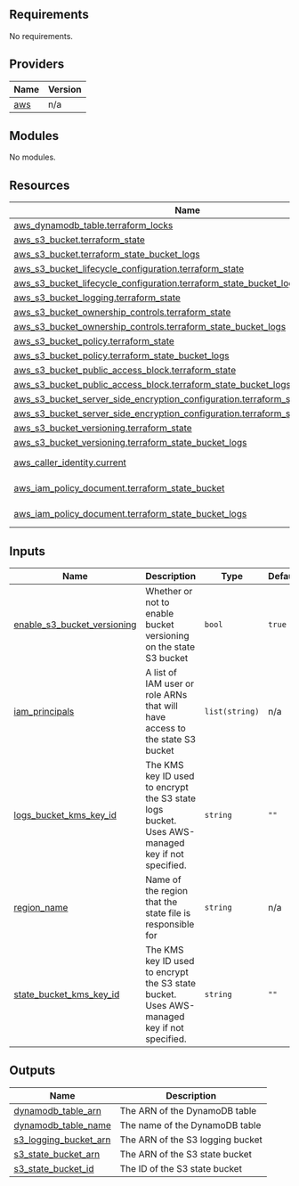 <!-- BEGIN_TF_DOCS -->
## Requirements

No requirements.

## Providers

| Name | Version |
|------|---------|
| <a name="provider_aws"></a> [aws](#provider\_aws) | n/a |

## Modules

No modules.

## Resources

| Name | Type |
|------|------|
| [aws_dynamodb_table.terraform_locks](https://registry.terraform.io/providers/hashicorp/aws/latest/docs/resources/dynamodb_table) | resource |
| [aws_s3_bucket.terraform_state](https://registry.terraform.io/providers/hashicorp/aws/latest/docs/resources/s3_bucket) | resource |
| [aws_s3_bucket.terraform_state_bucket_logs](https://registry.terraform.io/providers/hashicorp/aws/latest/docs/resources/s3_bucket) | resource |
| [aws_s3_bucket_lifecycle_configuration.terraform_state](https://registry.terraform.io/providers/hashicorp/aws/latest/docs/resources/s3_bucket_lifecycle_configuration) | resource |
| [aws_s3_bucket_lifecycle_configuration.terraform_state_bucket_logs](https://registry.terraform.io/providers/hashicorp/aws/latest/docs/resources/s3_bucket_lifecycle_configuration) | resource |
| [aws_s3_bucket_logging.terraform_state](https://registry.terraform.io/providers/hashicorp/aws/latest/docs/resources/s3_bucket_logging) | resource |
| [aws_s3_bucket_ownership_controls.terraform_state](https://registry.terraform.io/providers/hashicorp/aws/latest/docs/resources/s3_bucket_ownership_controls) | resource |
| [aws_s3_bucket_ownership_controls.terraform_state_bucket_logs](https://registry.terraform.io/providers/hashicorp/aws/latest/docs/resources/s3_bucket_ownership_controls) | resource |
| [aws_s3_bucket_policy.terraform_state](https://registry.terraform.io/providers/hashicorp/aws/latest/docs/resources/s3_bucket_policy) | resource |
| [aws_s3_bucket_policy.terraform_state_bucket_logs](https://registry.terraform.io/providers/hashicorp/aws/latest/docs/resources/s3_bucket_policy) | resource |
| [aws_s3_bucket_public_access_block.terraform_state](https://registry.terraform.io/providers/hashicorp/aws/latest/docs/resources/s3_bucket_public_access_block) | resource |
| [aws_s3_bucket_public_access_block.terraform_state_bucket_logs](https://registry.terraform.io/providers/hashicorp/aws/latest/docs/resources/s3_bucket_public_access_block) | resource |
| [aws_s3_bucket_server_side_encryption_configuration.terraform_state](https://registry.terraform.io/providers/hashicorp/aws/latest/docs/resources/s3_bucket_server_side_encryption_configuration) | resource |
| [aws_s3_bucket_server_side_encryption_configuration.terraform_state_bucket_logs](https://registry.terraform.io/providers/hashicorp/aws/latest/docs/resources/s3_bucket_server_side_encryption_configuration) | resource |
| [aws_s3_bucket_versioning.terraform_state](https://registry.terraform.io/providers/hashicorp/aws/latest/docs/resources/s3_bucket_versioning) | resource |
| [aws_s3_bucket_versioning.terraform_state_bucket_logs](https://registry.terraform.io/providers/hashicorp/aws/latest/docs/resources/s3_bucket_versioning) | resource |
| [aws_caller_identity.current](https://registry.terraform.io/providers/hashicorp/aws/latest/docs/data-sources/caller_identity) | data source |
| [aws_iam_policy_document.terraform_state_bucket](https://registry.terraform.io/providers/hashicorp/aws/latest/docs/data-sources/iam_policy_document) | data source |
| [aws_iam_policy_document.terraform_state_bucket_logs](https://registry.terraform.io/providers/hashicorp/aws/latest/docs/data-sources/iam_policy_document) | data source |

## Inputs

| Name | Description | Type | Default | Required |
|------|-------------|------|---------|:--------:|
| <a name="input_enable_s3_bucket_versioning"></a> [enable\_s3\_bucket\_versioning](#input\_enable\_s3\_bucket\_versioning) | Whether or not to enable bucket versioning on the state S3 bucket | `bool` | `true` | no |
| <a name="input_iam_principals"></a> [iam\_principals](#input\_iam\_principals) | A list of IAM user or role ARNs that will have access to the state S3 bucket | `list(string)` | n/a | yes |
| <a name="input_logs_bucket_kms_key_id"></a> [logs\_bucket\_kms\_key\_id](#input\_logs\_bucket\_kms\_key\_id) | The KMS key ID used to encrypt the S3 state logs bucket. Uses AWS-managed key if not specified. | `string` | `""` | no |
| <a name="input_region_name"></a> [region\_name](#input\_region\_name) | Name of the region that the state file is responsible for | `string` | n/a | yes |
| <a name="input_state_bucket_kms_key_id"></a> [state\_bucket\_kms\_key\_id](#input\_state\_bucket\_kms\_key\_id) | The KMS key ID used to encrypt the S3 state bucket. Uses AWS-managed key if not specified. | `string` | `""` | no |

## Outputs

| Name | Description |
|------|-------------|
| <a name="output_dynamodb_table_arn"></a> [dynamodb\_table\_arn](#output\_dynamodb\_table\_arn) | The ARN of the DynamoDB table |
| <a name="output_dynamodb_table_name"></a> [dynamodb\_table\_name](#output\_dynamodb\_table\_name) | The name of the DynamoDB table |
| <a name="output_s3_logging_bucket_arn"></a> [s3\_logging\_bucket\_arn](#output\_s3\_logging\_bucket\_arn) | The ARN of the S3 logging bucket |
| <a name="output_s3_state_bucket_arn"></a> [s3\_state\_bucket\_arn](#output\_s3\_state\_bucket\_arn) | The ARN of the S3 state bucket |
| <a name="output_s3_state_bucket_id"></a> [s3\_state\_bucket\_id](#output\_s3\_state\_bucket\_id) | The ID of the S3 state bucket |
<!-- END_TF_DOCS -->